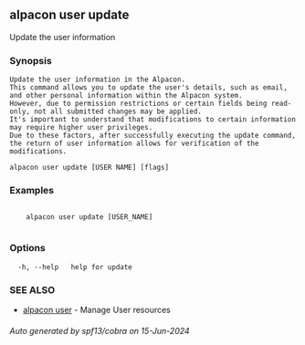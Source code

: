 ## alpacon user update

Update the user information

### Synopsis


	Update the user information in the Alpacon.
	This command allows you to update the user's details, such as email, and other personal information within the Alpacon system. 
	However, due to permission restrictions or certain fields being read-only, not all submitted changes may be applied. 
	It's important to understand that modifications to certain information may require higher user privileges.
	Due to these factors, after successfully executing the update command, the return of user information allows for verification of the modifications.
	

```
alpacon user update [USER NAME] [flags]
```

### Examples

```

	alpacon user update [USER_NAME]
	
```

### Options

```
  -h, --help   help for update
```

### SEE ALSO

* [alpacon user](alpacon_user.md)	 - Manage User resources

###### Auto generated by spf13/cobra on 15-Jun-2024
